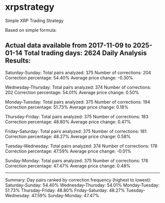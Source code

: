 # xrpstrategy
Simple XRP Trading Strategy

Based on simple formula:

Actual data available from 2017-11-09 to 2025-01-14
Total trading days: 2624
Daily Analysis Results:
--------------------------------------------------

Saturday-Sunday:
Total pairs analyzed: 375
Number of corrections: 204
Correction percentage: 54.40%
Average price change: -0.30%

Wednesday-Thursday:
Total pairs analyzed: 374
Number of corrections: 202
Correction percentage: 54.01%
Average price change: 0.50%

Monday-Tuesday:
Total pairs analyzed: 375
Number of corrections: 194
Correction percentage: 51.73%
Average price change: 0.18%

Thursday-Friday:
Total pairs analyzed: 375
Number of corrections: 183
Correction percentage: 48.80%
Average price change: 0.47%

Friday-Saturday:
Total pairs analyzed: 375
Number of corrections: 181
Correction percentage: 48.27%
Average price change: 0.58%

Tuesday-Wednesday:
Total pairs analyzed: 374
Number of corrections: 178
Correction percentage: 47.59%
Average price change: -0.01%

Sunday-Monday:
Total pairs analyzed: 375
Number of corrections: 178
Correction percentage: 47.47%
Average price change: 0.48%

--------------------------------------------------
Summary: Day pairs ranked by correction frequency (highest to lowest):
Saturday-Sunday: 54.40%
Wednesday-Thursday: 54.01%
Monday-Tuesday: 51.73%
Thursday-Friday: 48.80%
Friday-Saturday: 48.27%
Tuesday-Wednesday: 47.59%
Sunday-Monday: 47.47%

